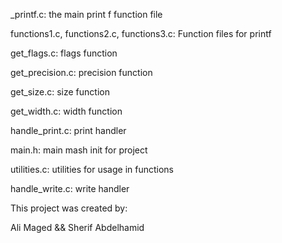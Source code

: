 _printf.c: the main print f function file

functions1.c, functions2.c, functions3.c: Function files for printf 

get_flags.c: flags function

get_precision.c: precision function

get_size.c: size function

get_width.c: width function

handle_print.c: print handler

main.h: main mash init for project

utilities.c: utilities for usage in functions

handle_write.c: write handler

This project was created by:

Ali Maged 
&&
Sherif Abdelhamid
